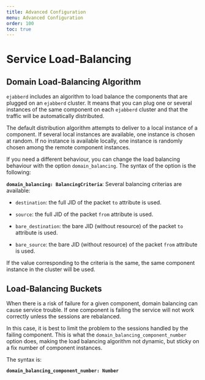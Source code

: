 ```yaml
---
title: Advanced Configuration
menu: Advanced Configuration
order: 100
toc: true
---
```


# Service Load-Balancing

## Domain Load-Balancing Algorithm

`ejabberd` includes an algorithm to load balance the components that are
plugged on an `ejabberd` cluster. It means that you can plug one or
several instances of the same component on each `ejabberd` cluster and
that the traffic will be automatically distributed.

The default distribution algorithm attempts to deliver to a local instance of
a component. If several local instances are available, one instance is
chosen at random. If no instance is available locally, one instance is
randomly chosen among the remote component instances.

If you need a different behaviour, you can change the load balancing
behaviour with the option `domain_balancing`. The syntax of the option
is the following:

**`domain_balancing: BalancingCriteria`**: Several balancing criterias are available:

-   `destination`: the full JID of the packet `to` attribute is used.

-   `source`: the full JID of the packet `from` attribute is used.

-   `bare_destination`: the bare JID (without resource) of the packet
	`to` attribute is used.

-   `bare_source`: the bare JID (without resource) of the packet `from`
	attribute is used.

If the value corresponding to the criteria is the same, the same
component instance in the cluster will be used.

## Load-Balancing Buckets

When there is a risk of failure for a given component, domain balancing
can cause service trouble. If one component is failing the service will
not work correctly unless the sessions are rebalanced.

In this case, it is best to limit the problem to the sessions handled by
the failing component. This is what the
`domain_balancing_component_number` option does, making the load
balancing algorithm not dynamic, but sticky on a fix number of component
instances.

The syntax is:

**`domain_balancing_component_number: Number`**